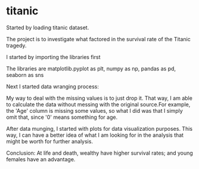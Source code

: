 # titanic

Started by loading titanic dataset.

The project is to investigate what factored in the survival rate of the Titanic tragedy.

I started by importing the libraries first

The libraries are matplotlib.pyplot as plt, numpy as np, pandas as pd, seaborn as sns

Next I started data wranging process:

My way to deal with the missing values is to just drop it. That way, I am able to calculate the data without messing with the original source.For example, the 'Age' column is missing some values, so what I did was that I simply omit that, since '0' means something for age.

After data munging, I started with plots for data visualization purposes. This way, I can have a better idea of what I am looking for in the analysis that might be worth for further analysis.

Conclusion: At life and death, wealthy have higher survival rates; and young females have an advantage.
